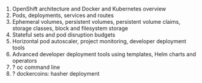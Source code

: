1. OpenShift architecture and Docker and Kubernetes overview
2. Pods, deployments, services and routes
3. Ephemeral volumes, persistent volumes, persistent volume claims, storage classes, block and filesystem storage
4. Stateful sets and pod disruption budgets
5. Horizontal pod autoscaler, project monitoring, developer deployment tools
6. Advanced developer deployment tools using templates, Helm charts and operators
7. ? oc command line
8. ? dockercoins: hasher deployment
